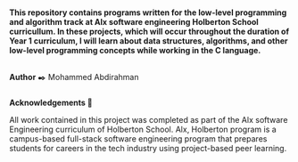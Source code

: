 #
**This repository contains programs written for the low-level programming and algorithm track at Alx software engineering Holberton School curricullum. In these projects, which will occur throughout the duration of Year 1 curriculum, I will learn about data structures, algorithms, and other low-level programming concepts while working in the C language.**


##
**Author** ✒️
Mohammed Abdirahman <RaymanMoha>
  
###
  **Acknowledgements 🙏**

  All work contained in this project was completed as part of the Alx software Engineering curriculum of Holberton School. Alx, Holberton program is a campus-based full-stack software engineering program that prepares students for careers in the tech industry using project-based peer learning.
